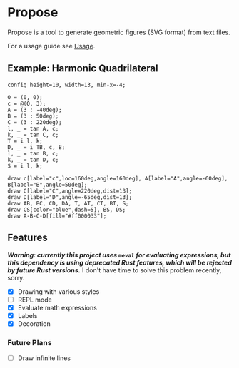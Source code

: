# Propose

Propose is a tool to generate geometric figures (SVG format) from text files.

For a usage guide see [Usage](./Usage.md).

## Example: Harmonic Quadrilateral

```
config height=10, width=13, min-x=-4;

O = (0, 0);
c = @(O, 3);
A = (3 : -40deg);
B = (3 : 50deg);
C = (3 : 220deg);
l, _ = tan A, c;
k, _ = tan C, c;
T = i l, k;
D, _ = i TB, c, B;
l, _ = tan B, c;
k, _ = tan D, c;
S = i l, k;

draw c[label="c",loc=160deg,angle=160deg], A[label="A",angle=-60deg], B[label="B",angle=50deg];
draw C[label="C",angle=220deg,dist=13];
draw D[label="D",angle=-65deg,dist=13];
draw AB, BC, CD, DA, T, AT, CT, BT, S;
draw CS[color="blue",dash=5], BS, DS;
draw A-B-C-D[fill="#ff000033"];
```

## Features

**_Warning: currently this project uses `meval` for evaluating expressions, but this dependency is using deprecated Rust features, which will be rejected by future Rust versions._** I don't have time to solve this problem recently, sorry.

- [x] Drawing with various styles
- [ ] REPL mode
- [x] Evaluate math expressions
- [x] Labels
- [x] Decoration

### Future Plans

- [ ] Draw infinite lines
